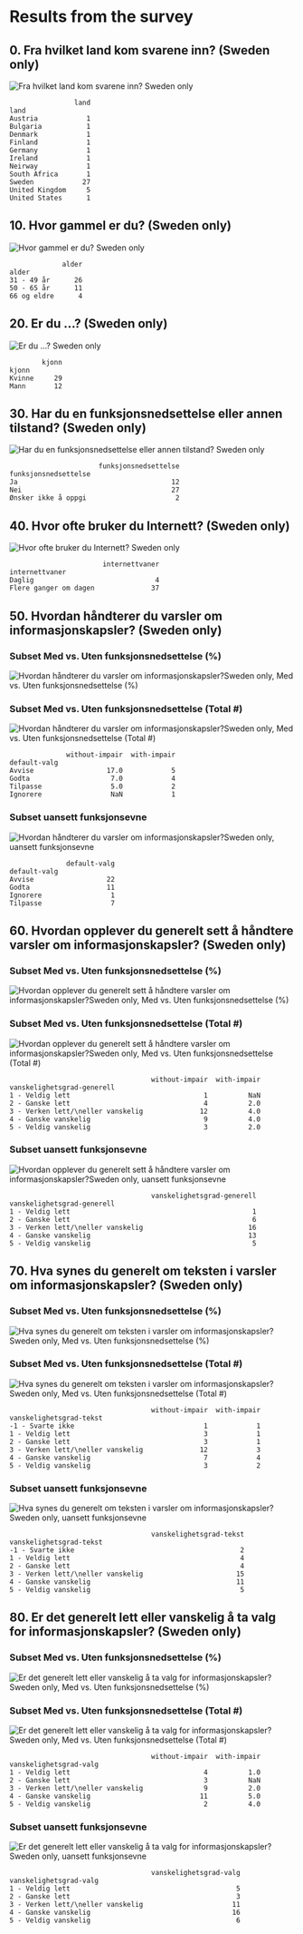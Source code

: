 # Results from the survey

## 0. Fra hvilket land kom svarene inn? (Sweden only)

![Fra hvilket land kom svarene inn? Sweden only](results/no/00-land-sweden-only.png)

```
                land
land                
Austria            1
Bulgaria           1
Denmark            1
Finland            1
Germany            1
Ireland            1
Neirway            1
South Africa       1
Sweden            27
United Kingdom     5
United States      1
```

## 10. Hvor gammel er du? (Sweden only)

![Hvor gammel er du? Sweden only](results/no/sverige/10-alder-sweden-only.png)

```
             alder
alder             
31 - 49 år      26
50 - 65 år      11
66 og eldre      4
```

## 20. Er du ...? (Sweden only)

![Er du ...? Sweden only](results/no/sverige/20-kjonn-sweden-only.png)

```
        kjonn
kjonn        
Kvinne     29
Mann       12
```

## 30. Har du en funksjonsnedsettelse eller annen tilstand? (Sweden only)

![Har du en funksjonsnedsettelse eller annen tilstand? Sweden only](results/no/sverige/30-funksjonsnedsettelse-sweden-only.png)

```
                      funksjonsnedsettelse
funksjonsnedsettelse                      
Ja                                      12
Nei                                     27
Ønsker ikke å oppgi                      2
```

## 40. Hvor ofte bruker du Internett? (Sweden only)

![Hvor ofte bruker du Internett? Sweden only](results/no/sverige/40-internettvaner-sweden-only.png)

```
                       internettvaner
internettvaner                       
Daglig                              4
Flere ganger om dagen              37
```

## 50. Hvordan håndterer du varsler om informasjonskapsler? (Sweden only)

### Subset Med vs. Uten funksjonsnedsettelse (%)

![Hvordan håndterer du varsler om informasjonskapsler?Sweden only, Med vs. Uten funksjonsnedsettelse (%)](results/no/sverige/50-01-default-valg-sweden-only-with-v-withou-impair-pct.png)

### Subset Med vs. Uten funksjonsnedsettelse (Total #)

![Hvordan håndterer du varsler om informasjonskapsler?Sweden only, Med vs. Uten funksjonsnedsettelse (Total #)](results/no/sverige/total/50-02-default-valg-sweden-only-with-v-without-impair-num.png)

```
              without-impair  with-impair
default-valg                             
Avvise                  17.0            5
Godta                    7.0            4
Tilpasse                 5.0            2
Ignorere                 NaN            1
```

### Subset uansett funksjonsevne

![Hvordan håndterer du varsler om informasjonskapsler?Sweden only, uansett funksjonsevne](results/no/sverige/50-03-default-valg-sweden-only-all-abilities.png)

```
              default-valg
default-valg              
Avvise                  22
Godta                   11
Ignorere                 1
Tilpasse                 7
```


## 60. Hvordan opplever du generelt sett å håndtere varsler om informasjonskapsler? (Sweden only)

### Subset Med vs. Uten funksjonsnedsettelse (%)

![Hvordan opplever du generelt sett å håndtere varsler om informasjonskapsler?Sweden only, Med vs. Uten funksjonsnedsettelse (%)](results/no/sverige/60-01-vanskelighetsgrad-generell-sweden-only-with-v-withou-impair-pct.png)

### Subset Med vs. Uten funksjonsnedsettelse (Total #)

![Hvordan opplever du generelt sett å håndtere varsler om informasjonskapsler?Sweden only, Med vs. Uten funksjonsnedsettelse (Total #)](results/no/sverige/total/60-02-vanskelighetsgrad-generell-sweden-only-with-v-without-impair-num.png)

```
                                   without-impair  with-impair
vanskelighetsgrad-generell                                    
1 - Veldig lett                                 1          NaN
2 - Ganske lett                                 4          2.0
3 - Verken lett/\neller vanskelig              12          4.0
4 - Ganske vanskelig                            9          4.0
5 - Veldig vanskelig                            3          2.0
```

### Subset uansett funksjonsevne

![Hvordan opplever du generelt sett å håndtere varsler om informasjonskapsler?Sweden only, uansett funksjonsevne](results/no/sverige/60-03-vanskelighetsgrad-generell-sweden-only-all-abilities.png)

```
                                   vanskelighetsgrad-generell
vanskelighetsgrad-generell                                   
1 - Veldig lett                                             1
2 - Ganske lett                                             6
3 - Verken lett/\neller vanskelig                          16
4 - Ganske vanskelig                                       13
5 - Veldig vanskelig                                        5
```


## 70. Hva synes du generelt om teksten i varsler om informasjonskapsler? (Sweden only)

### Subset Med vs. Uten funksjonsnedsettelse (%)

![Hva synes du generelt om teksten i varsler om informasjonskapsler?Sweden only, Med vs. Uten funksjonsnedsettelse (%)](results/no/sverige/70-01-vanskelighetsgrad-tekst-sweden-only-with-v-withou-impair-pct.png)

### Subset Med vs. Uten funksjonsnedsettelse (Total #)

![Hva synes du generelt om teksten i varsler om informasjonskapsler?Sweden only, Med vs. Uten funksjonsnedsettelse (Total #)](results/no/sverige/total/70-02-vanskelighetsgrad-tekst-sweden-only-with-v-without-impair-num.png)

```
                                   without-impair  with-impair
vanskelighetsgrad-tekst                                       
-1 - Svarte ikke                                1            1
1 - Veldig lett                                 3            1
2 - Ganske lett                                 3            1
3 - Verken lett/\neller vanskelig              12            3
4 - Ganske vanskelig                            7            4
5 - Veldig vanskelig                            3            2
```

### Subset uansett funksjonsevne

![Hva synes du generelt om teksten i varsler om informasjonskapsler?Sweden only, uansett funksjonsevne](results/no/sverige/70-03-vanskelighetsgrad-tekst-sweden-only-all-abilities.png)

```
                                   vanskelighetsgrad-tekst
vanskelighetsgrad-tekst                                   
-1 - Svarte ikke                                         2
1 - Veldig lett                                          4
2 - Ganske lett                                          4
3 - Verken lett/\neller vanskelig                       15
4 - Ganske vanskelig                                    11
5 - Veldig vanskelig                                     5
```


## 80. Er det generelt lett eller vanskelig å ta valg for informasjonskapsler? (Sweden only)

### Subset Med vs. Uten funksjonsnedsettelse (%)

![Er det generelt lett eller vanskelig å ta valg for informasjonskapsler?Sweden only, Med vs. Uten funksjonsnedsettelse (%)](results/no/sverige/80-01-vanskelighetsgrad-valg-sweden-only-with-v-withou-impair-pct.png)

### Subset Med vs. Uten funksjonsnedsettelse (Total #)

![Er det generelt lett eller vanskelig å ta valg for informasjonskapsler?Sweden only, Med vs. Uten funksjonsnedsettelse (Total #)](results/no/sverige/total/80-02-vanskelighetsgrad-valg-sweden-only-with-v-without-impair-num.png)

```
                                   without-impair  with-impair
vanskelighetsgrad-valg                                        
1 - Veldig lett                                 4          1.0
2 - Ganske lett                                 3          NaN
3 - Verken lett/\neller vanskelig               9          2.0
4 - Ganske vanskelig                           11          5.0
5 - Veldig vanskelig                            2          4.0
```

### Subset uansett funksjonsevne

![Er det generelt lett eller vanskelig å ta valg for informasjonskapsler?Sweden only, uansett funksjonsevne](results/no/sverige/80-03-vanskelighetsgrad-valg-sweden-only-all-abilities.png)

```
                                   vanskelighetsgrad-valg
vanskelighetsgrad-valg                                   
1 - Veldig lett                                         5
2 - Ganske lett                                         3
3 - Verken lett/\neller vanskelig                      11
4 - Ganske vanskelig                                   16
5 - Veldig vanskelig                                    6
```
